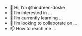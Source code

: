 - 👋 Hi, I’m @hindreen-doske
- 👀 I’m interested in ...
- 🌱 I’m currently learning ...
- 💞️ I’m looking to collaborate on ...
- 📫 How to reach me ...

<!---
hindreen-doske/hindreen-doske is a ✨ special ✨ repository because its `README.md` (this file) appears on your GitHub profile.
You can click the Preview link to take a look at your changes.
--->
